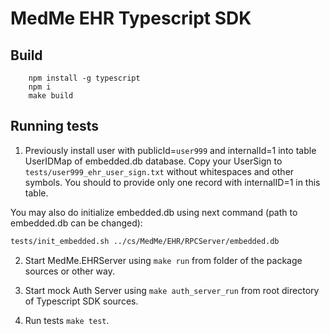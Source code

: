 # MedMe EHR Typescript SDK

## Build

```
    npm install -g typescript
    npm i
    make build
```

## Running tests

1. Previously install user with publicId=`user999` and internalId=1 into table UserIDMap of embedded.db database.
   Copy your UserSign to `tests/user999_ehr_user_sign.txt` without whitespaces and other symbols. You should to provide
   only one record with internalID=1 in this table.

You may also do initialize embedded.db using next command (path to embedded.db can be changed):

```bash
tests/init_embedded.sh ../cs/MedMe/EHR/RPCServer/embedded.db
```

2. Start MedMe.EHRServer using `make run` from folder of the package sources or other way.

3. Start mock Auth Server using `make auth_server_run` from root directory of Typescript SDK sources.

4. Run tests `make test`.

